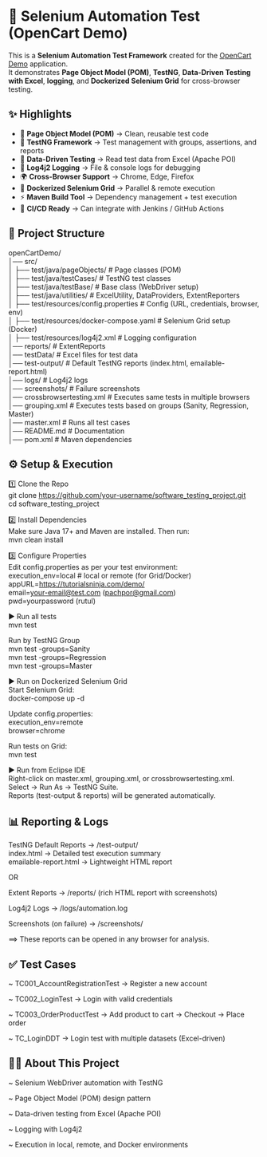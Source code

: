 # 🚀 Selenium Automation Test (OpenCart Demo)

This is a **Selenium Automation Test Framework** created for the [OpenCart Demo](https://tutorialsninja.com/demo/) application.    
It demonstrates **Page Object Model (POM)**, **TestNG**, **Data-Driven Testing with Excel**, **logging**, and **Dockerized Selenium Grid** for cross-browser testing.  


 ## ✨ Highlights

- 🧩 **Page Object Model (POM)** → Clean, reusable test code  
- 🧪 **TestNG Framework** → Test management with groups, assertions, and reports  
- 📑 **Data-Driven Testing** → Read test data from Excel (Apache POI)  
- 📝 **Log4j2 Logging** → File & console logs for debugging  
- 🌍 **Cross-Browser Support** → Chrome, Edge, Firefox  
- 🐳 **Dockerized Selenium Grid** → Parallel & remote execution  
- ⚡ **Maven Build Tool** → Dependency management + test execution  
- 🔄 **CI/CD Ready** → Can integrate with Jenkins / GitHub Actions  


## 📂 Project Structure

openCartDemo/  
│── src/  
│ ├── test/java/pageObjects/ 	# Page classes (POM)  
│ ├── test/java/testCases/ 	# TestNG test classes  
│ ├── test/java/testBase/ 	# Base class (WebDriver setup)  
│ ├── test/java/utilities/ 	# ExcelUtility, DataProviders, ExtentReporters   
│ ├── test/resources/config.properties 	# Config (URL, credentials, browser, env)  
│ ├── test/resources/docker-compose.yaml 	# Selenium Grid setup (Docker)  
│ ├── test/resources/log4j2.xml 	# Logging configuration  
│── reports/ 	# ExtentReports  
│── testData/ 	# Excel files for test data  
│── test-output/ 	# Default TestNG reports (index.html, emailable-report.html)  
│── logs/ 	# Log4j2 logs  
│── screenshots/ 	# Failure screenshots  
│── crossbrowsertesting.xml 	# Executes same tests in multiple browsers  
│── grouping.xml 	# Executes tests based on groups (Sanity, Regression, Master)  
│── master.xml 		# Runs all test cases  
│── README.md 		# Documentation  
│── pom.xml  		# Maven dependencies  



 ## ⚙️ Setup & Execution

1️⃣ Clone the Repo  
git clone https://github.com/your-username/software_testing_project.git   
cd software_testing_project  
  
2️⃣ Install Dependencies  
Make sure Java 17+ and Maven are installed. Then run:  
mvn clean install   
  
3️⃣ Configure Properties  
Edit config.properties as per your test environment:  
execution_env=local           # local or remote (for Grid/Docker)  
appURL=https://tutorialsninja.com/demo/  
email=your-email@test.com (pachpor@gmail.com)  
pwd=yourpassword (rutul)  
  
▶️ Run all tests  
mvn test  
  
Run by TestNG Group  
mvn test -groups=Sanity  
mvn test -groups=Regression  
mvn test -groups=Master  
  
▶️ Run on Dockerized Selenium Grid  
Start Selenium Grid:  
docker-compose up -d  
  
Update config.properties:  
execution_env=remote  
browser=chrome  
  
Run tests on Grid:  
mvn test  
  
▶️ Run from Eclipse IDE  
Right-click on master.xml, grouping.xml, or crossbrowsertesting.xml.  
Select → Run As → TestNG Suite.  
Reports (test-output & reports) will be generated automatically.  

  
## 📊 Reporting & Logs  
TestNG Default Reports → /test-output/  
index.html → Detailed test execution summary  
emailable-report.html → Lightweight HTML report  
  
OR  
  
Extent Reports → /reports/ (rich HTML report with screenshots)  
  
Log4j2 Logs → /logs/automation.log  
  
Screenshots (on failure) → /screenshots/  
  
==> These reports can be opened in any browser for analysis.  

  
## ✅ Test Cases  
  
~ TC001_AccountRegistrationTest → Register a new account

~ TC002_LoginTest → Login with valid credentials

~ TC003_OrderProductTest → Add product to cart → Checkout → Place order

~ TC_LoginDDT → Login test with multiple datasets (Excel-driven)


## 👨‍💻 About This Project

~ Selenium WebDriver automation with TestNG

~ Page Object Model (POM) design pattern

~ Data-driven testing from Excel (Apache POI)

~ Logging with Log4j2

~ Execution in local, remote, and Docker environments
